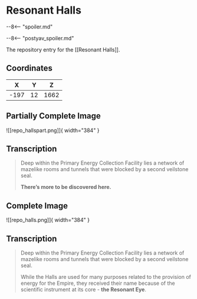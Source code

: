 # Resonant Halls

--8<-- "spoiler.md"

--8<-- "postyav_spoiler.md"

The repository entry for the [[Resonant Halls]].

## Coordinates
| **X** | **Y** | **Z** |
| :---: | :---: | :---: |
| -197  |  12   | 1662  |

## Partially Complete Image

![[repo_hallspart.png]]{ width="384" }

## Transcription
> Deep within the Primary Energy Collection Facility lies a network of mazelike rooms and tunnels that were blocked by a second veilstone seal.
>
> **There’s more to be discovered here.**


## Complete Image

![[repo_halls.png]]{ width="384" }

## Transcription
> Deep within the Primary Energy Collection Facility lies a network of mazelike rooms and tunnels that were blocked by a second veilstone seal.
>
> While the Halls are used for many purposes related to the provision of energy for the Empire, they received their name because of the scientific instrument at its core - **the Resonant Eye**.

